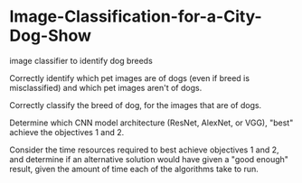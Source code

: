 # Image-Classification-for-a-City-Dog-Show
image classifier to identify dog breeds

Correctly identify which pet images are of dogs (even if breed is misclassified) and which pet images aren't of dogs.
 
Correctly classify the breed of dog, for the images that are of dogs.
 
Determine which CNN model architecture (ResNet, AlexNet, or VGG), "best" achieve the objectives 1 and 2.
 
Consider the time resources required to best achieve objectives 1 and 2, and determine if an alternative solution would have given a "good enough" result, 
given the amount of time each of the algorithms take to run.
